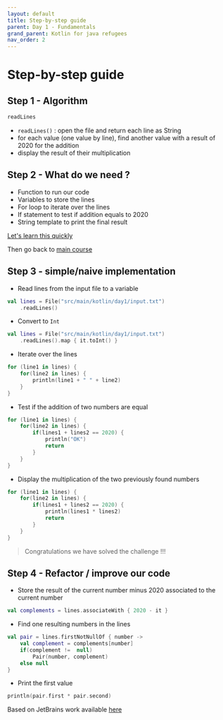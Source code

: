 ```yaml
---
layout: default
title: Step-by-step guide
parent: Day 1 - Fundamentals
grand_parent: Kotlin for java refugees
nav_order: 2
---
```


# Step-by-step guide
## Step 1 - Algorithm

```kotlin
readLines
```

* `readLines()` : open the file and return each line as String
* for each value (one value by line), find another value with a result of 2020 for the addition
* display the result of their multiplication

## Step 2 - What do we need ?
* Function to run our code
* Variables to store the lines
* For loop to iterate over the lines
* If statement to test if addition equals to 2020
* String template to print the final result

[Let's learn this quickly](../koans.md)

Then go back to [main course](../../../../day1.md)

## Step 3 - simple/naive implementation
* Read lines from the input file to a variable
```kotlin
val lines = File("src/main/kotlin/day1/input.txt")
    .readLines()
```
* Convert to `Int`
```kotlin
val lines = File("src/main/kotlin/day1/input.txt")
    .readLines().map { it.toInt() }
```
* Iterate over the lines
```kotlin
for (line1 in lines) {
    for(line2 in lines) {
        println(line1 + " " + line2)
    }
}
```
* Test if the addition of two numbers are equal
```kotlin
for (line1 in lines) {
    for(line2 in lines) {
        if(lines1 + lines2 == 2020) {
            println("OK")
            return
        }
    }
}
```
* Display the multiplication of the two previously found numbers
```kotlin
for (line1 in lines) {
    for(line2 in lines) {
        if(lines1 + lines2 == 2020) {
            println(lines1 * lines2)
            return
        }
    }
}
```
> Congratulations we have solved the challenge !!!

## Step 4 - Refactor / improve our code

* Store the result of the current number minus 2020 associated to the current number
```kotlin
val complements = lines.associateWith { 2020 - it }
```
* Find one resulting numbers in the lines

```kotlin
val pair = lines.firstNotNullOf { number ->
    val complement = complements[number]
    if(complement !=  null)
        Pair(number, complement)
    else null
}
```
* Print the first value
```kotlin
println(pair.first * pair.second)
```

Based on JetBrains work available [here](https://blog.jetbrains.com/kotlin/2021/07/advent-of-code-in-idiomatic-kotlin/)